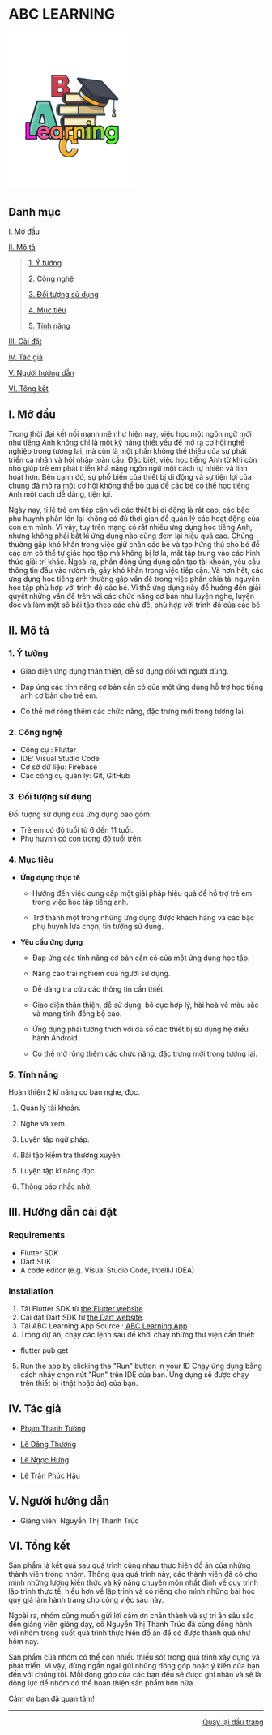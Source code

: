 <div id="top">
</div>
<h1>ABC LEARNING</h1>
<!-- ABC LEARNING -->
<a style="text-decoration: none;" href="#Top">
    <img src="./abc_learning_app/assets/images/logo_nobg.png" alt="ABC Learning" width="250"/>
</a>

## Danh mục

 [I. Mở đầu](#Modau)

 [II. Mô tả](#Mota)

> [1. Ý tưởng](#Ytuong)
>
> [2. Công nghệ](#Congnghe)
>
> [3. Đối tượng sử dụng](#Doituongsudung)
>
> [4. Mục tiêu](#Muctieu)
>
> [5. Tính năng](#Tinhnang)


[III. Cài đặt](#CaiDat)

[IV. Tác giả](#Tacgia)

[V. Người hướng dẫn](#Nguoihuongdan)

[VI. Tổng kết](#Tongket)


<!-- MỞ ĐẦU -->
<div id="Modau"></div>

## I. Mở đầu
Trong thời đại kết nối mạnh mẽ như hiện nay, việc học một ngôn ngữ mới như tiếng Anh không chỉ là một kỹ năng thiết yếu để mở ra cơ hội nghề nghiệp trong tương lai, mà còn là một phần không thể thiếu của sự phát triển cá nhân và hội nhập toàn cầu. Đặc biệt, việc học tiếng Anh từ khi còn nhỏ giúp trẻ em phát triển khả năng ngôn ngữ một cách tự nhiên và linh hoạt hơn. Bên cạnh đó, sự phổ biến của thiết bị di động và sự tiện lợi của chúng đã mở ra một cơ hội không thể bỏ qua để các bé có thể học tiếng Anh một cách dễ dàng, tiện lợi. 

Ngày nay, tỉ lệ trẻ em tiếp cận với các thiết bị di động là rất cao, các bậc phụ huynh phần lớn lại không có đủ thời gian để quản lý các hoạt động của con em mình. Vì vậy, tuy trên mạng có rất nhiều ứng dụng học tiếng Anh, nhưng không phải bất kì ứng dụng nào cũng đem lại hiệu quả cao. Chúng thường gặp khó khăn trong việc giữ chân các bé và tạo hứng thú cho bé để các em có thể tự giác học tập mà không bị lơ là, mất tập trung vào các hình thức giải trí khác. Ngoài ra, phần đông ứng dụng cần tạo tài khoản, yêu cầu thông tin đầu vào rườm rà, gây khó khăn trong việc tiếp cận. Và hơn hết, các ứng dụng học tiếng anh thường gặp vấn đề trong việc phân chia tài nguyên học tập phù hợp với trình độ các bé. Vì thế ứng dụng này để hướng đến giải quyết những vấn đề trên với các chức năng cơ bản như luyện nghe, luyện đọc và làm một số bài tập theo các chủ đề, phù hợp với trình độ của các bé.

<!-- MÔ TẢ -->
<div id="Mota"></div>

## II. Mô tả

<!-- Ý TƯỞNG -->

<div id="Ytuong"></div>

### 1. Ý tưởng

* Giao diện ứng dụng thân thiện, dễ sử dụng đối với người dùng.

* Đáp ứng các tính năng cơ bản cần có của một ứng dụng hỗ trợ học tiếng anh cơ bản cho trẻ em.

* Có thể mở rộng thêm các chức năng, đặc trưng mới trong tương lai.


<div id="Congnghe"></div>

### 2. Công nghệ
<ul>
    <li>Công cụ : Flutter</li>
    <li>IDE: Visual Studio Code</li>
    <li>Cơ sở dữ liệu: Firebase</li>
    <li>Các công cụ quản lý: Git, GitHub</li>
</ul>


<div id="Doituongsudung"></div>

### 3. Đối tượng sử dụng
Đối tượng sử dụng của ứng dụng bao gồm:

* Trẻ em có độ tuổi từ 6 đến 11 tuổi.
* Phụ huynh có con trong độ tuổi trên.

<div id="Muctieu"></div>

### 4. Mục tiêu

 * <strong>Ứng dụng thực tế</strong>
 
    * Hướng đến việc cung cấp một giải pháp hiệu quả để hỗ trợ trẻ em trong việc học tập tiếng anh.
    
    * Trở thành một trong những ứng dụng được khách hàng và các bậc phụ huynh lựa chọn, tin tưởng sử dụng.


 * <strong>Yêu cầu ứng dụng</strong>
 
    * Đáp ứng các tính năng cơ bản cần có của một ứng dụng học tập.
    
    * Nâng cao trải nghiệm của người sử dụng.
    
    * Dễ dàng tra cứu các thông tin cần thiết.
    
    * Giao diện thân thiện, dễ sử dụng, bố cục hợp lý, hài hoà về màu sắc và mang tính đồng bộ cao.
    
    * Ứng dụng phải tương thích với đa số các thiết bị sử dụng hệ điều hành Android.

    * Có thể mở rộng thêm các chức năng, đặc trưng mới trong tương lai.


<div id="Tinhnang"></div>

### 5. Tính năng

Hoàn thiện 2 kĩ năng cơ bản nghe, đọc. 

1.	Quản lý tài khoản. 

2.	Nghe và xem. 

3.	Luyện tập ngữ pháp. 

4.	Bài tập kiểm tra thường xuyên. 

5.	Luyện tập kĩ năng đọc. 

6.	Thông báo nhắc nhở. 


<div id="CaiDat"></div>

## III. Hướng dẫn cài đặt
### Requirements

* Flutter SDK
* Dart SDK
* A code editor (e.g. Visual Studio Code, IntelliJ IDEA)

### Installation

1. Tải Flutter SDK từ [the Flutter website](https://flutter.dev/sdk/).
2. Cài đặt Dart SDK từ [the Dart website](https://dart.dev/get-dart).
3. Tải ABC Learning App Source :  [ABC Learning App](https://github.com/TuongPhamCT/ABC_Learning)
4. Trong dự án, chạy các lệnh sau để khởi chạy những thư viện cần thiết:
   
+ flutter pub get
5. Run the app by clicking the "Run" button in your ID Chạy ứng dụng bằng cách nháy chọn nút "Run" trên IDE của bạn.
  Ứng dụng sẽ được chạy trên thiết bị (thật hoặc ảo) của bạn.

<div id="Tacgia"></div>

## IV. Tác giả

* [Phạm Thanh Tường](https://github.com/TuongPhamCT)

* [Lê Đăng Thương](https://github.com/LeDangThuong)

* [Lê Ngọc Hưng](https://github.com/leehungw)

* [Lê Trần Phúc Hậu](https://github.com/hauyuki)

<!-- NGƯỜI HƯỚNG DẪN -->
<div id="Nguoihuongdan"></div>

## V. Người hướng dẫn
* Giảng viên: Nguyễn Thị Thanh Trúc


<!-- TỔNG KẾT -->
<div id="Tongket"></div>

## VI. Tổng kết
Sản phẩm là kết quả sau quá trình cùng nhau thực hiện đồ án của những thành viên trong nhóm. Thông qua quá trình này, các thành viên đã có cho mình những lượng kiến thức và kỹ năng chuyên môn nhất định về quy trình lập trình thực tế, hiểu hơn về lập trình và có riêng cho mình những bài học quý giá làm hành trang cho công việc sau này.

Ngoài ra, nhóm cũng muốn gửi lời cảm ơn chân thành và sự tri ân sâu sắc đến giảng viên giảng dạy, cô Nguyễn Thị Thanh Trúc đã cùng đồng hành với nhóm trong suốt quá trình thực hiện đồ án để có được thành quả như hôm nay.

Sản phẩm của nhóm có thể còn nhiều thiếu sót trong quá trình xây dựng và phát triển. Vì vậy, đừng ngần ngại gửi những đóng góp hoặc ý kiến của bạn đến với chúng tôi. Mỗi đóng góp của các bạn đều sẽ được ghi nhận và sẽ là động lực để nhóm có thể hoàn thiện sản phẩm hơn nữa.

Cảm ơn bạn đã quan tâm!

---

<p align="right"><a href="#Top">Quay lại đầu trang</a></p>
